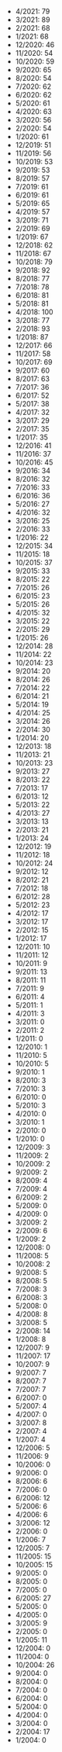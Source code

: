 *  4/2021: 79
*  3/2021: 89
*  2/2021: 68
*  1/2021: 68
*  12/2020: 46
*  11/2020: 54
*  10/2020: 59
*  9/2020: 65
*  8/2020: 54
*  7/2020: 62
*  6/2020: 62
*  5/2020: 61
*  4/2020: 63
*  3/2020: 56
*  2/2020: 54
*  1/2020: 61
*  12/2019: 51
*  11/2019: 56
*  10/2019: 53
*  9/2019: 53
*  8/2019: 57
*  7/2019: 61
*  6/2019: 61
*  5/2019: 65
*  4/2019: 57
*  3/2019: 71
*  2/2019: 69
*  1/2019: 67
*  12/2018: 62
*  11/2018: 67
*  10/2018: 79
*  9/2018: 92
*  8/2018: 77
*  7/2018: 78
*  6/2018: 81
*  5/2018: 81
*  4/2018: 100
*  3/2018: 77
*  2/2018: 93
*  1/2018: 87
*  12/2017: 66
*  11/2017: 58
*  10/2017: 69
*  9/2017: 60
*  8/2017: 63
*  7/2017: 36
*  6/2017: 52
*  5/2017: 38
*  4/2017: 32
*  3/2017: 29
*  2/2017: 35
*  1/2017: 35
*  12/2016: 41
*  11/2016: 37
*  10/2016: 45
*  9/2016: 34
*  8/2016: 32
*  7/2016: 33
*  6/2016: 36
*  5/2016: 27
*  4/2016: 32
*  3/2016: 25
*  2/2016: 33
*  1/2016: 22
*  12/2015: 34
*  11/2015: 18
*  10/2015: 37
*  9/2015: 33
*  8/2015: 22
*  7/2015: 26
*  6/2015: 23
*  5/2015: 26
*  4/2015: 32
*  3/2015: 22
*  2/2015: 29
*  1/2015: 26
*  12/2014: 28
*  11/2014: 22
*  10/2014: 23
*  9/2014: 20
*  8/2014: 26
*  7/2014: 22
*  6/2014: 21
*  5/2014: 19
*  4/2014: 25
*  3/2014: 26
*  2/2014: 30
*  1/2014: 20
*  12/2013: 18
*  11/2013: 21
*  10/2013: 23
*  9/2013: 27
*  8/2013: 22
*  7/2013: 17
*  6/2013: 12
*  5/2013: 22
*  4/2013: 27
*  3/2013: 13
*  2/2013: 21
*  1/2013: 24
*  12/2012: 19
*  11/2012: 18
*  10/2012: 24
*  9/2012: 12
*  8/2012: 21
*  7/2012: 18
*  6/2012: 28
*  5/2012: 23
*  4/2012: 17
*  3/2012: 17
*  2/2012: 15
*  1/2012: 17
*  12/2011: 10
*  11/2011: 12
*  10/2011: 9
*  9/2011: 13
*  8/2011: 11
*  7/2011: 9
*  6/2011: 4
*  5/2011: 1
*  4/2011: 3
*  3/2011: 0
*  2/2011: 2
*  1/2011: 0
*  12/2010: 1
*  11/2010: 5
*  10/2010: 5
*  9/2010: 1
*  8/2010: 3
*  7/2010: 3
*  6/2010: 0
*  5/2010: 3
*  4/2010: 0
*  3/2010: 1
*  2/2010: 0
*  1/2010: 0
*  12/2009: 3
*  11/2009: 2
*  10/2009: 2
*  9/2009: 2
*  8/2009: 4
*  7/2009: 4
*  6/2009: 2
*  5/2009: 0
*  4/2009: 0
*  3/2009: 2
*  2/2009: 6
*  1/2009: 2
*  12/2008: 0
*  11/2008: 5
*  10/2008: 2
*  9/2008: 5
*  8/2008: 5
*  7/2008: 3
*  6/2008: 3
*  5/2008: 0
*  4/2008: 8
*  3/2008: 5
*  2/2008: 14
*  1/2008: 8
*  12/2007: 9
*  11/2007: 17
*  10/2007: 9
*  9/2007: 7
*  8/2007: 7
*  7/2007: 7
*  6/2007: 0
*  5/2007: 4
*  4/2007: 0
*  3/2007: 8
*  2/2007: 4
*  1/2007: 4
*  12/2006: 5
*  11/2006: 9
*  10/2006: 0
*  9/2006: 0
*  8/2006: 6
*  7/2006: 0
*  6/2006: 12
*  5/2006: 6
*  4/2006: 6
*  3/2006: 12
*  2/2006: 0
*  1/2006: 7
*  12/2005: 7
*  11/2005: 15
*  10/2005: 15
*  9/2005: 0
*  8/2005: 0
*  7/2005: 0
*  6/2005: 27
*  5/2005: 0
*  4/2005: 0
*  3/2005: 9
*  2/2005: 0
*  1/2005: 11
*  12/2004: 0
*  11/2004: 0
*  10/2004: 26
*  9/2004: 0
*  8/2004: 0
*  7/2004: 0
*  6/2004: 0
*  5/2004: 0
*  4/2004: 0
*  3/2004: 0
*  2/2004: 17
*  1/2004: 0